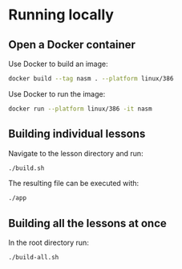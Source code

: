 # Running locally

## Open a Docker container

Use Docker to build an image:

```bash
docker build --tag nasm . --platform linux/386
```

Use Docker to run the image:

```bash
docker run --platform linux/386 -it nasm
```

## Building individual lessons

Navigate to the lesson directory and run:

```bash
./build.sh
```

The resulting file can be executed with:

```bash
./app
```

## Building all the lessons at once

In the root directory run:

```bash
./build-all.sh
```
